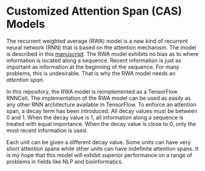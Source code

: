 # Customized Attention Span (CAS) Models

The recurrent weighted average (RWA) model is a new kind of recurrent neural network (RNN) that is based on the attention mechanism. The model is described  in this [manuscript](https://arxiv.org/abs/1703.01253). The RWA model exhibits no bias as to where information is located along a sequence. Recent information is just as important as information at the beginning of the sequence. For many problems, this is undesirable. That is why the RWA model needs an *attention span*.

In this repository, the RWA model is reimplemented as a TensorFlow RNNCell. The implementation of the RWA model can be used as easily as any other RNN architecture available in TensorFlow. To enforce an attention span, a decay term has been introduced. All decay values must be between 0 and 1. When the decay value is 1, all information along a sequence is treated with equal importance. When the decay value is close to 0, only the most recent information is used.

Each unit can be given a different decay value. Some units can have very short attention spans while other units can have indefinite attention spans. It is my hope that this model will exhibit superior performance on a range of problems in fields like NLP and bioinformatics.

